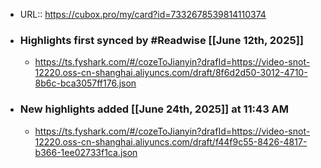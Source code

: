 - URL:: https://cubox.pro/my/card?id=7332678539814110374
- ### Highlights first synced by #Readwise [[June 12th, 2025]]
    - https://ts.fyshark.com/#/cozeToJianyin?drafId=https://video-snot-12220.oss-cn-shanghai.aliyuncs.com/draft/8f6d2d50-3012-4710-8b6c-bca3057ff176.json
- ### New highlights added [[June 24th, 2025]] at 11:43 AM
    - https://ts.fyshark.com/#/cozeToJianyin?drafId=https://video-snot-12220.oss-cn-shanghai.aliyuncs.com/draft/f44f9c55-8426-4817-b366-1ee02733f1ca.json
